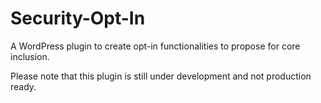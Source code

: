 # Security-Opt-In
A WordPress plugin to create opt-in functionalities to propose for core inclusion. 

Please note that this plugin is still under development and not production ready.
